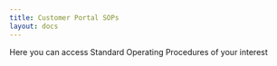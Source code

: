 ```yaml
---
title: Customer Portal SOPs
layout: docs
---
```


Here you can access Standard Operating Procedures of your interest


